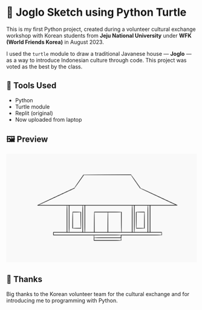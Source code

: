 # 🏡 Joglo Sketch using Python Turtle

This is my first Python project, created during a volunteer cultural exchange workshop with Korean students from **Jeju National University** under **WFK (World Friends Korea)** in August 2023.

I used the `turtle` module to draw a traditional Javanese house — **Joglo** — as a way to introduce Indonesian culture through code. This project was voted as the best by the class.

## 🧰 Tools Used
- Python
- Turtle module
- Replit (original)
- Now uploaded from laptop

## 🖼️ Preview
![Joglo Sketch](joglo_preview.png)

## 🙏 Thanks
Big thanks to the Korean volunteer team for the cultural exchange and for introducing me to programming with Python.
